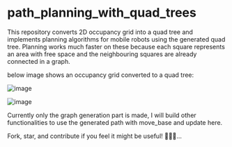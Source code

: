 # path_planning_with_quad_trees
This repository converts 2D occupancy grid into a quad tree and implements planning algorithms for mobile robots using the generated quad tree. Planning works much faster on these because each square represents an area with free space and the neighbouring squares are already connected in a graph.

below image shows an occupancy grid converted to a quad tree:

![image](https://github.com/Nisarg236/path_planning_with_quad_trees/assets/71684502/f48ea915-8392-4e4b-b657-17d1a07065f2)

![image](https://github.com/Nisarg236/path_planning_with_quad_trees/assets/71684502/c930286f-6fc6-49e1-9e28-bf8cf236693a)

Currently only the graph generation part is made, I will build other functionalities to use the generated path with move_base and update here.

Fork, star, and contribute if you feel it might be useful! 🚀🌟🤖...
